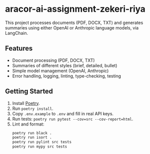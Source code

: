 # aracor-ai-assignment-zekeri-riya

This project processes documents (PDF, DOCX, TXT) and generates summaries using
either OpenAI or Anthropic language models, via LangChain.

## Features

- Document processing (PDF, DOCX, TXT)
- Summaries of different styles (brief, detailed, bullet)
- Simple model management (OpenAI, Anthropic)
- Error handling, logging, linting, type-checking, testing

## Getting Started

1. Install [Poetry](https://python-poetry.org/docs/).
2. Run `poetry install`.
3. Copy `.env.example` to `.env` and fill in real API keys.
4. Run tests: `poetry run pytest --cov=src --cov-report=html`.
5. Lint and format:  
   ```bash
   poetry run black .
   poetry run isort .
   poetry run pylint src tests
   poetry run mypy src tests
